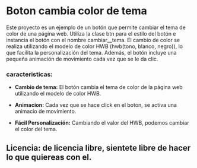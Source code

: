 # Boton cambia color de tema

Este proyecto es un ejemplo de un botón que permite cambiar el tema de color de una página web. Utiliza la clase btn para el estilo del botón e instancia el botón con el nombre cambiar__tema. El cambio de color se realiza utilizando el modelo de color HWB (hwb(tono, blanco, negro)), lo que facilita la personalización del tema. Además, el botón incluye una pequeña animación de movimiento cada vez que se le da clic.

### caracteristicas:
* **Cambio de tema:** El botón cambia el tema de color de la página web utilizando el modelo de color HWB.

* **Animacion:** Cada vez que se hace click en el boton, se activa una animacio de movimiento.

* **Fácil Personalización:** Cambiando el valor del HWB, podemos cambiar el color del tema.

## Licencia: de licencia libre, sientete libre de hacer lo que quiereas con el.